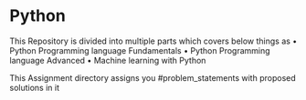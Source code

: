 # Python
This Repository is divided into multiple parts which covers below things as • Python Programming language Fundamentals • Python Programming language Advanced • Machine learning with Python 

This Assignment directory assigns you #problem_statements with proposed solutions in it

